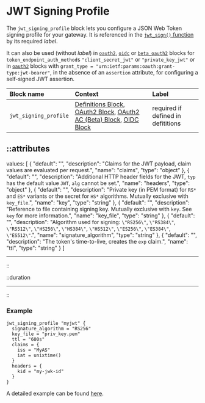 # JWT Signing Profile

The `jwt_signing_profile` block lets you configure a JSON Web Token signing
profile for your gateway. It is referenced in the [`jwt_sign()` function](/configuration/functions)
by its required _label_.

It can also be used (without _label_) in [`oauth2`](oauth2), [`oidc`](oidc) or
[`beta_oauth2`](beta_oauth2) blocks for `token_endpoint_auth_method`s `"client_secret_jwt"`
or `"private_key_jwt"` or in [`oauth2`](oauth2) blocks with
`grant_type = "urn:ietf:params:oauth:grant-type:jwt-bearer"`, in the absence of an
`assertion` attribute, for configuring a self-signed JWT assertion.

| Block name            | Context                                                                                                                                  | Label                              |
|:----------------------|:-----------------------------------------------------------------------------------------------------------------------------------------|:-----------------------------------|
| `jwt_signing_profile` | [Definitions Block](/configuration/block/definitions), [OAuth2 Block](oauth2), [OAuth2 AC (Beta) Block](beta_oauth2), [OIDC Block](oidc) | required if defined in defititions |


::attributes
---
values: [
  {
    "default": "",
    "description": "Claims for the JWT payload, claim values are evaluated per request.",
    "name": "claims",
    "type": "object"
  },
  {
    "default": "",
    "description": "Additional HTTP header fields for the JWT, `typ` has the default value `JWT`, `alg` cannot be set.",
    "name": "headers",
    "type": "object"
  },
  {
    "default": "",
    "description": "Private key (in PEM format) for `RS*` and `ES*` variants or the secret for `HS*` algorithms. Mutually exclusive with `key_file`.",
    "name": "key",
    "type": "string"
  },
  {
    "default": "",
    "description": "Reference to file containing signing key. Mutually exclusive with `key`. See `key` for more information.",
    "name": "key_file",
    "type": "string"
  },
  {
    "default": "",
    "description": "Algorithm used for signing: `\"RS256\"`, `\"RS384\"`, `\"RS512\"`, `\"HS256\"`, `\"HS384\"`, `\"HS512\"`, `\"ES256\"`, `\"ES384\"`, `\"ES512\"`.",
    "name": "signature_algorithm",
    "type": "string"
  },
  {
    "default": "",
    "description": "The token's time-to-live, creates the `exp` claim.",
    "name": "ttl",
    "type": "string"
  }
]

---
::


::duration

---
::

### Example

```hcl
jwt_signing_profile "myjwt" {
  signature_algorithm = "RS256"
  key_file = "priv_key.pem"
  ttl = "600s"
  claims = {
    iss = "MyAS"
    iat = unixtime()
  }
  headers = {
    kid = "my-jwk-id"
  }
}
```

A detailed example can be found [here](https://github.com/avenga/couper-examples/blob/master/creating-jwt/README.md).
